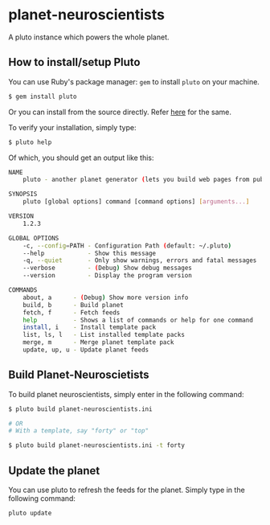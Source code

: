 # planet-neuroscientists

A pluto instance which powers the whole planet.

## How to install/setup Pluto

You can use Ruby's package manager: `gem` to install `pluto` on your machine.

```bash
$ gem install pluto
```

Or you can install from the source directly. Refer [here](https://github.com/feedreader/pluto.starter) for the same.

To verify your installation, simply type:

```bash
$ pluto help
```

Of which, you should get an output like this:

```bash
NAME
    pluto - another planet generator (lets you build web pages from published web feeds)

SYNOPSIS
    pluto [global options] command [command options] [arguments...]

VERSION
    1.2.3

GLOBAL OPTIONS
    -c, --config=PATH - Configuration Path (default: ~/.pluto)
    --help            - Show this message
    -q, --quiet       - Only show warnings, errors and fatal messages
    --verbose         - (Debug) Show debug messages
    --version         - Display the program version

COMMANDS
    about, a      - (Debug) Show more version info
    build, b      - Build planet
    fetch, f      - Fetch feeds
    help          - Shows a list of commands or help for one command
    install, i    - Install template pack
    list, ls, l   - List installed template packs
    merge, m      - Merge planet template pack
    update, up, u - Update planet feeds
```

## Build Planet-Neuroscietists

To build planet neuroscientists, simply enter in the following command:

```bash
$ pluto build planet-neuroscientists.ini

# OR
# With a template, say "forty" or "top"

$ pluto build planet-neuroscientists.ini -t forty
```

## Update the planet

You can use pluto to refresh the feeds for the planet. Simply type in the following command:

```bash
pluto update
```